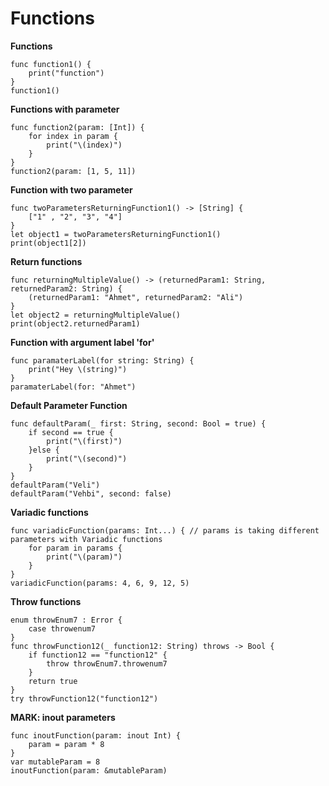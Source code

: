 # Functions


**Functions**
```
func function1() {
    print("function")
}
function1()
```

**Functions with parameter**
```
func function2(param: [Int]) {
    for index in param {
        print("\(index)")
    }
}
function2(param: [1, 5, 11])
```

**Function with two parameter**
```
func twoParametersReturningFunction1() -> [String] {
    ["1" , "2", "3", "4"]
}
let object1 = twoParametersReturningFunction1()
print(object1[2])
```

**Return functions**
```
func returningMultipleValue() -> (returnedParam1: String, returnedParam2: String) {
    (returnedParam1: "Ahmet", returnedParam2: "Ali")
}
let object2 = returningMultipleValue()
print(object2.returnedParam1)
```

**Function with argument label 'for'** 
```
func paramaterLabel(for string: String) {
    print("Hey \(string)")
}
paramaterLabel(for: "Ahmet")
```

**Default Parameter Function**
```
func defaultParam(_ first: String, second: Bool = true) {
    if second == true {
        print("\(first)")
    }else {
        print("\(second)")
    }
}
defaultParam("Veli")
defaultParam("Vehbi", second: false)
```

**Variadic functions**
```
func variadicFunction(params: Int...) { // params is taking different parameters with Variadic functions 
    for param in params {
        print("\(param)")
    }
}
variadicFunction(params: 4, 6, 9, 12, 5)
```


**Throw functions**
```
enum throwEnum7 : Error {
    case throwenum7
}
func throwFunction12(_ function12: String) throws -> Bool {
    if function12 == "function12" {
        throw throwEnum7.throwenum7
    }
    return true
}
try throwFunction12("function12")
```

**MARK: inout parameters**
```
func inoutFunction(param: inout Int) {
    param = param * 8
}
var mutableParam = 8
inoutFunction(param: &mutableParam)
```



